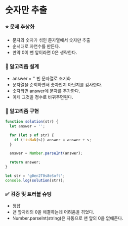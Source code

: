 # 숫자만 추출

### ⭐ 문제 추상화

- 문자와 숫자가 섞인 문자열에서 숫자만 추출
- 순서대로 자연수를 만든다.
- 만약 0이 맨 앞이라면 0은 생략한다.

### 🔧 알고리즘 설계

- answer = '' 빈 문자열로 초기화
- 문자열을 순회하면서 숫자인지 아닌지를 검사한다.
- 숫자라면 answer에 문자를 추가한다.
- 이제 그것을 정수로 바꿔주면된다.

### 🔨 알고리즘 구현

```js
function solution(str) {
  let answer = '';

  for (let s of str) {
    if (!isNaN(s)) answer = answer + s;
  }

  answer = Number.parseInt(answer);

  return answer;
}

let str = 'g0en2T0s8eSoft';
console.log(solution(str));
```

### ✅ 검증 및 트러블 슈팅

- 정답
- 맨 앞자리의 0을 해결하는데 어려움을 겪었다.
- Number.parseInt(string)은 자동으로 맨 앞의 0을 없애준다.
